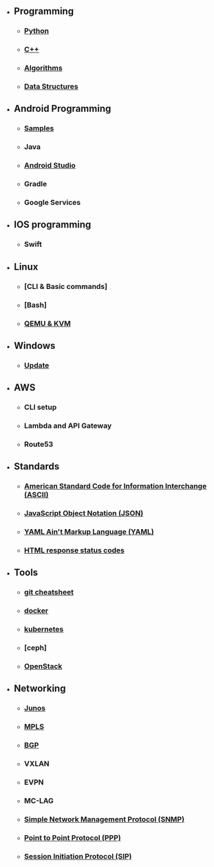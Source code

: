 - ## Programming
    - ### [Python](Programming/Python.md)
    - ### [C++](Programming/C++.md)
    - ### [Algorithms](Programming/Algorithms.md)
    - ### [Data Structures](Programming/DataStructures.md)
- ## Android Programming
    - ### [Samples](Android/samples.md)
    - ### Java
    - ### [Android Studio](Android/studio.md)
    - ### Gradle
    - ### Google Services
- ## IOS programming
    - ### Swift 
- ## Linux
    - ### [CLI & Basic commands]
    - ### [Bash]
    - ### [QEMU & KVM](Linux/kvm.md)
- ## Windows
    - ### [Update](Windows/update.md)
- ## AWS
    - ### CLI setup
    - ### Lambda and API Gateway
    - ### Route53
- ## Standards
    - ### [American Standard Code for Information Interchange (ASCII)](Standards/ASCII.md)
    - ### [JavaScript Object Notation (JSON)](Standards/JSON.md)
    - ### [YAML Ain't Markup Language (YAML)](Standards/YAML.md)
    - ### [HTML response status codes](Standards/HTMLresponse.md)
- ## Tools
    - ### [git cheatsheet](Git/cheatsheet.md)
    - ### [docker](Tools/docker.md)
    - ### [kubernetes](Tools/kubernetes.md)
    - ### [ceph]
    - ### [OpenStack](Tools/openstack.md)
- ## Networking
    - ### [Junos](Networking/junos.md)
    - ### [MPLS](Networking/mpls.md)
    - ### [BGP](Networking/bgp.md)
    - ### VXLAN
    - ### EVPN
    - ### MC-LAG
    - ### [Simple Network Management Protocol (SNMP)](Networking/SNMP.md)
    - ### [Point to Point Protocol (PPP)](Networking/PPP.md)
    - ### [Session Initiation Protocol (SIP)](Networking/SIP.md)
